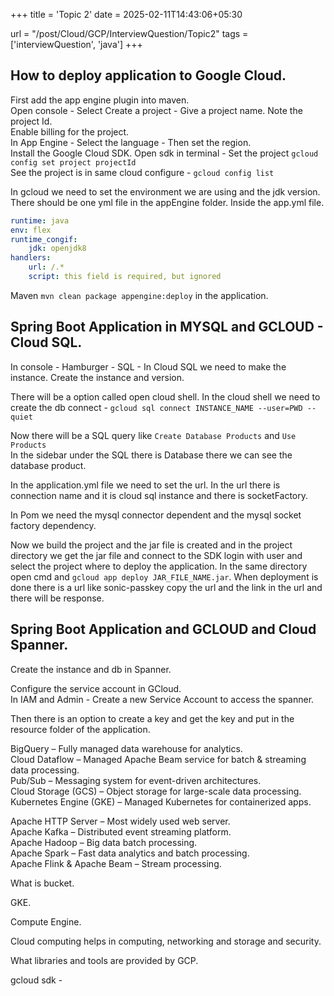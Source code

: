 +++
title = 'Topic 2'
date = 2025-02-11T14:43:06+05:30

url = "/post/Cloud/GCP/InterviewQuestion/Topic2"
tags = ['interviewQuestion', 'java']
+++
## How to deploy application to Google Cloud.

First add the app engine plugin into maven.  
Open console - Select Create a project - Give a project name.
Note the project Id.  
Enable billing for the project.  
In App Engine - Select the language - Then set the region.   
Install the Google Cloud SDK.
Open sdk in terminal - Set the project `gcloud config set project projectId`  
See the project is in same cloud configure - `gcloud config list`

In gcloud we need to set the environment we are using and the jdk version.  
There should be one yml file in the appEngine folder.
Inside the app.yml file.
```yml
runtime: java
env: flex
runtime_congif:
    jdk: openjdk8
handlers:
    url: /.*
    script: this field is required, but ignored
```
Maven `mvn clean package appengine:deploy` in the application.


## Spring Boot Application in MYSQL and GCLOUD - Cloud SQL.

In console - Hamburger - SQL - In Cloud SQL we need to make the instance. Create the instance and version.

There will be a option called open cloud shell. In the cloud shell we need to create the db connect - `gcloud sql connect INSTANCE_NAME --user=PWD --quiet`

Now there will be a SQL query like `Create Database Products` and `Use Products`  
In the sidebar under the SQL there is Database there we can see the database product.

In the application.yml file we need to set the url. In the url there is connection name and it is cloud sql instance and there is socketFactory.

In Pom we need the mysql connector dependent and the mysql socket factory dependency.

Now we build the project and the jar file is created and in the project directory we get the jar file and connect to the SDK login with user and select the project where to deploy the application. In the same directory open cmd and `gcloud app deploy JAR_FILE_NAME.jar`. When deployment is done there is a url like sonic-passkey copy the url and the link in the url and there will be response.

## Spring Boot Application and GCLOUD and Cloud Spanner.

Create the instance and db in Spanner.

Configure the service account in GCloud.  
In IAM and Admin - Create a new Service Account to access the spanner.

Then there is an option to create a key and get the key and put in the resource folder of the application.

BigQuery – Fully managed data warehouse for analytics.   
Cloud Dataflow – Managed Apache Beam service for batch & streaming data processing.  
Pub/Sub – Messaging system for event-driven architectures.  
Cloud Storage (GCS) – Object storage for large-scale data processing.  
Kubernetes Engine (GKE) – Managed Kubernetes for containerized apps.

Apache HTTP Server – Most widely used web server.  
Apache Kafka – Distributed event streaming platform.  
Apache Hadoop – Big data batch processing.  
Apache Spark – Fast data analytics and batch processing.  
Apache Flink & Apache Beam – Stream processing.

What is bucket.

GKE.

Compute Engine.

Cloud computing helps in computing, networking and storage and security. 

What libraries and tools are provided by GCP.


gcloud sdk - 